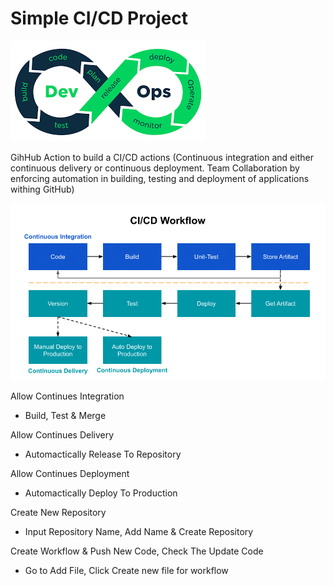 # Simple CI/CD Project



![devOps](devOps.png)


GihHub Action to build a CI/CD actions
(Continuous integration and either continuous delivery or continuous deployment. Team Collaboration by enforcing automation in building, testing and deployment of applications withing GitHub)


![CI_CD_worflow](CI_CD_worflow.png)



Allow Continues Integration

* Build, Test & Merge


Allow Continues Delivery

* Automactically Release To Repository


Allow Continues Deployment

* Automactically Deploy To Production


Create New Repository

* Input Repository Name, Add Name & Create Repository


Create Workflow & Push New Code, Check The Update Code

* Go to Add File, Click Create new file for workflow



 
 
 





